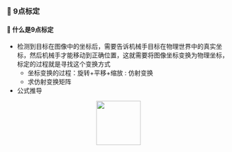 ### 🐘 9点标定
#### 🍉 什么是9点标定
* 检测到目标在图像中的坐标后，需要告诉机械手目标在物理世界中的真实坐标，然后机械手才能移动到正确位置，这就需要将图像坐标变换为物理坐标，  
标定的过程就是寻找这个变换方式  
  * 坐标变换的过程：旋转+平移+缩放 : 仿射变换  
  * 求仿射变换矩阵  
* 公式推导  
<div align=center>
<img src="https://github.com/Markel123/CV_Inspect/blob/main/CV/equation1.png" width="100" height="100">
</div>
